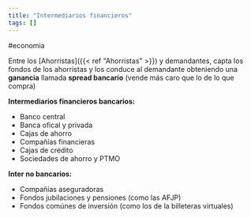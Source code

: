 ```yaml
---
title: "Intermediarios financieros"
tags: []
---
```

#economia 

Entre los [Ahorristas]({{< ref "Ahorristas" >}}) y demandantes, capta los fondos de los ahorristas y los conduce al demandante obteniendo una **ganancia** llamada **spread bancario** (vende más caro que lo de lo que compra)

**Intermediarios financieros bancarios:**
- Banco central
- Banca ofical y privada
- Cajas de ahorro
- Compañías financieras
- Cajas de crédito
- Sociedades de ahorro y PTMO

**Inter no bancarios:**
- Compañías aseguradoras
- Fondos jubilaciones y pensiones (como las AFJP)
- Fondos comúnes de inversión (como los de la billeteras virtuales)
